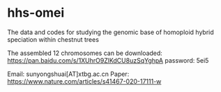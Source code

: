 # hhs-omei
The data and codes for studying the genomic base of homoploid hybrid speciation within chestnut trees

The assembled 12 chromosomes can be downloaded:
https://pan.baidu.com/s/1XUhrO9ZlKdCU8uzSqYghpA 
password: 5ei5

Email: sunyongshuai[AT]xtbg.ac.cn
Paper: https://www.nature.com/articles/s41467-020-17111-w
